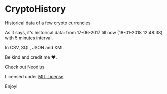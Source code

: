 
# CryptoHistory
Historical data of a few crypto currencies

As it says, it's historical data: from 17-06-2017 till now (18-01-2018 12:48:38) with 5 minutes interval.

In CSV, SQL, JSON and XML

Be kind and credit me ❤️.

Check out [Neodius](https://github.com/CityOfZion/Neodius)

Licensed under [MIT License](LICENSE)

Enjoy!
